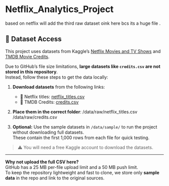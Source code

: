 # Netflix_Analytics_Project
based on netflix 
will add the third raw dataset oink here bcs its a huge file .
## 📂 Dataset Access

This project uses datasets from Kaggle’s [Netflix Movies and TV Shows](https://www.kaggle.com/datasets/shivamb/netflix-shows) and [TMDB Movie Credits](https://www.kaggle.com/datasets/tmdb/tmdb-movie-metadata).

Due to GitHub’s file size limitations, **large datasets like `credits.csv` are not stored in this repository**.  
Instead, follow these steps to get the data locally:

1. **Download datasets** from the following links:
   - 📄 Netflix titles: [netflix_titles.csv](https://www.kaggle.com/datasets/shivamb/netflix-shows)
   - 📄 TMDB Credits: [credits.csv](https://www.kaggle.com/datasets/tmdb/tmdb-movie-metadata)

2. **Place them in the correct folder**:
/data/raw/netflix_titles.csv
/data/raw/credits.csv


3. **Optional:** Use the sample datasets in `/data/sample/` to run the project without downloading full datasets.  
These contain the first 1,000 rows from each file for quick testing.

> ⚠ You will need a free Kaggle account to download the datasets.

---

**Why not upload the full CSV here?**  
GitHub has a 25 MB per-file upload limit and a 50 MB push limit.  
To keep the repository lightweight and fast to clone, we store only **sample data** in the repo and link to the original sources.
